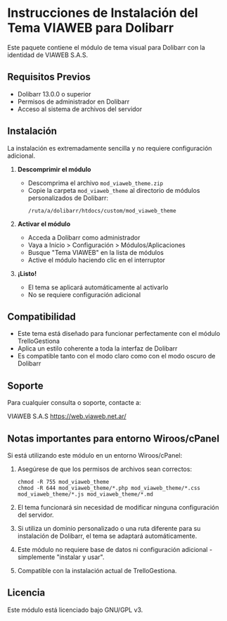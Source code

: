 # Instrucciones de Instalación del Tema VIAWEB para Dolibarr

Este paquete contiene el módulo de tema visual para Dolibarr con la identidad de VIAWEB S.A.S.

## Requisitos Previos

- Dolibarr 13.0.0 o superior
- Permisos de administrador en Dolibarr
- Acceso al sistema de archivos del servidor

## Instalación

La instalación es extremadamente sencilla y no requiere configuración adicional.

1. **Descomprimir el módulo**
   - Descomprima el archivo `mod_viaweb_theme.zip`
   - Copie la carpeta `mod_viaweb_theme` al directorio de módulos personalizados de Dolibarr:
     ```
     /ruta/a/dolibarr/htdocs/custom/mod_viaweb_theme
     ```

2. **Activar el módulo**
   - Acceda a Dolibarr como administrador
   - Vaya a Inicio > Configuración > Módulos/Aplicaciones
   - Busque "Tema VIAWEB" en la lista de módulos
   - Active el módulo haciendo clic en el interruptor

3. **¡Listo!**
   - El tema se aplicará automáticamente al activarlo
   - No se requiere configuración adicional

## Compatibilidad

- Este tema está diseñado para funcionar perfectamente con el módulo TrelloGestiona
- Aplica un estilo coherente a toda la interfaz de Dolibarr
- Es compatible tanto con el modo claro como con el modo oscuro de Dolibarr

## Soporte

Para cualquier consulta o soporte, contacte a:

VIAWEB S.A.S
https://web.viaweb.net.ar/

## Notas importantes para entorno Wiroos/cPanel

Si está utilizando este módulo en un entorno Wiroos/cPanel:

1. Asegúrese de que los permisos de archivos sean correctos:
   ```
   chmod -R 755 mod_viaweb_theme
   chmod -R 644 mod_viaweb_theme/*.php mod_viaweb_theme/*.css mod_viaweb_theme/*.js mod_viaweb_theme/*.md
   ```

2. El tema funcionará sin necesidad de modificar ninguna configuración del servidor.

3. Si utiliza un dominio personalizado o una ruta diferente para su instalación de Dolibarr, el tema se adaptará automáticamente.

4. Este módulo no requiere base de datos ni configuración adicional - simplemente "instalar y usar".

5. Compatible con la instalación actual de TrelloGestiona.

## Licencia

Este módulo está licenciado bajo GNU/GPL v3.